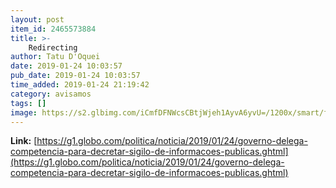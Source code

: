 ```yaml
---
layout: post
item_id: 2465573884
title: >-
    Redirecting
author: Tatu D'Oquei
date: 2019-01-24 10:03:57
pub_date: 2019-01-24 10:03:57
time_added: 2019-01-24 21:19:42
category: avisamos
tags: []
image: https://s2.glbimg.com/iCmfDFNWcsCBtjWjeh1AyvA6yvU=/1200x/smart/filters:cover():strip_icc()/s04.video.glbimg.com/x720/7326851.jpg
---
```


**Link:** [https://g1.globo.com/politica/noticia/2019/01/24/governo-delega-competencia-para-decretar-sigilo-de-informacoes-publicas.ghtml](https://g1.globo.com/politica/noticia/2019/01/24/governo-delega-competencia-para-decretar-sigilo-de-informacoes-publicas.ghtml)

